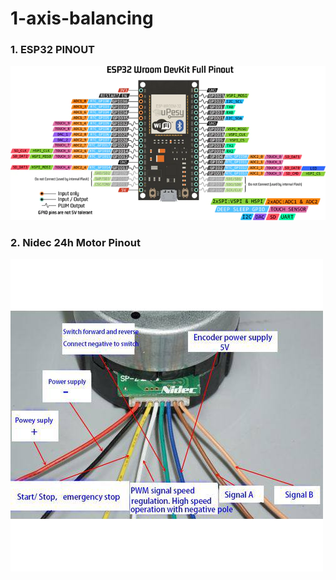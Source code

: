 # 1-axis-balancing

### 1. ESP32 PINOUT 
![](Img/esp32_wroom_dev_kit.webp)

### 2. Nidec 24h Motor Pinout
![](Img/Nidec24h_pinout.jpg)
